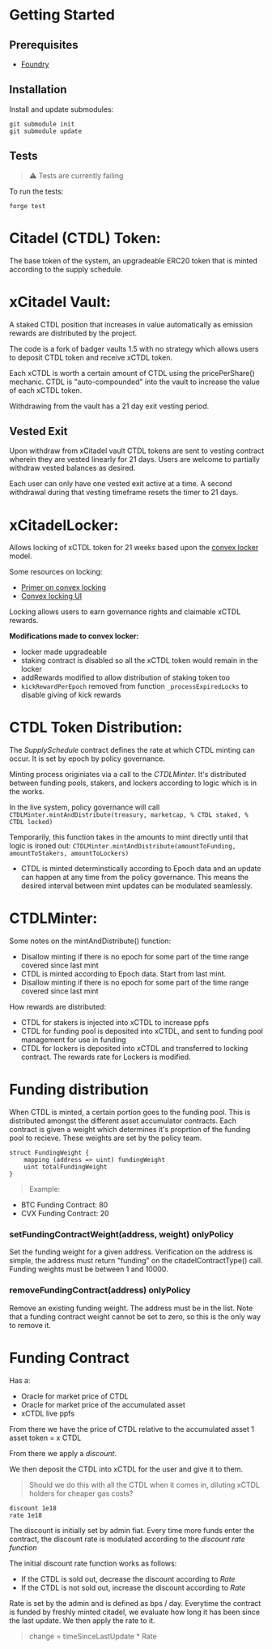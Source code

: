 # Getting Started

## Prerequisites

- [Foundry](https://github.com/gakonst/foundry)

## Installation

Install and update submodules:

```console
git submodule init
git submodule update
```

## Tests

> :warning: Tests are currently failing

To run the tests:

```
forge test
```

# Citadel (CTDL) Token:
The base token of the system, an upgradeable ERC20 token that is minted according to the supply schedule.

# xCitadel Vault:
A staked CTDL position that increases in value automatically as emission rewards are distributed by the project.

The code is a fork of badger vaults 1.5 with no strategy which allows users to deposit CTDL token and receive xCTDL token. 

Each xCTDL is worth a certain amount of CTDL using the pricePerShare() mechanic.
CTDL is "auto-compounded" into the vault to increase the value of each xCTDL token.

Withdrawing from the vault has a 21 day exit vesting period.

## Vested Exit
Upon withdraw from xCitadel vault CTDL tokens are sent to vesting contract wherein they are vested linearly for 21 days. Users are welcome to partially withdraw vested balances as desired.

Each user can only have one vested exit active at a time. A second withdrawal during that vesting timeframe resets the timer to 21 days.

# xCitadelLocker:
Allows locking of xCTDL token for 21 weeks based upon the [convex locker](https://github.com/convex-eth/platform/blob/main/contracts/contracts/CvxLocker.sol) model.

Some resources on locking:
- [Primer on convex locking](https://docs.convexfinance.com/convexfinance/general-information/voting-and-gauge-weights/vote-locking)
- [Convex locking UI](https://www.convexfinance.com/lock-cvx)

Locking allows users to earn governance rights and claimable xCTDL rewards.

<strong> Modifications made to convex locker: </strong>
- locker made upgradeable
- staking contract is disabled so all the xCTDL token would remain in the locker
- addRewards modified to allow distribution of staking token too
- `kickRewardPerEpoch` removed from function `_processExpiredLocks` to disable giving of kick rewards

# CTDL Token Distribution:
The _SupplySchedule_ contract defines the rate at which CTDL minting can occur. It is set by epoch by policy governance.

Minting process originiates via a call to the _CTDLMinter_. It's distributed between funding pools, stakers, and lockers according to logic which is in the works.

In the live system, policy governance will call `CTDLMinter.mintAndDistribute(treasury, marketcap, % CTDL staked, % CTDL locked)`

Temporarily, this function takes in the amounts to mint directly until that logic is ironed out:
`CTDLMinter.mintAndDistribute(amountToFunding, amountToStakers, amountToLockers)`

- CTDL is minted determinstically according to Epoch data and an update can happen at any time from the policy governance. This means the desired interval between mint updates can be modulated seamlessly.

# CTDLMinter:
Some notes on the mintAndDistribute() function:
- Disallow minting if there is no epoch for some part of the time range covered since last mint
- CTDL is minted according to Epoch data. Start from last mint.
- Disallow minting if there is no epoch for some part of the time range covered since last mint

How rewards are distributed:
- CTDL for stakers is injected into xCTDL to increase ppfs
- CTDL for funding pool is deposited into xCTDL, and sent to funding pool management for use in funding 
- CTDL for lockers is deposited into xCTDL and transferred to locking contract. The rewards rate for Lockers is modified.

# Funding distribution
When CTDL is minted, a certain portion goes to the funding pool. This is distributed amongst the different asset accumulator contracts. Each contract is given a weight which determines it's proprtion of the funding pool to recieve. These weights are set by the policy team.

```
struct FundingWeight {
    mapping (address => uint) fundingWeight
    uint totalFundingWeight
}
```

> Example:
* BTC Funding Contract: 80
* CVX Funding Contract: 20

### setFundingContractWeight(address, weight) onlyPolicy
Set the funding weight for a given address. Verification on the address is simple, the address must return "funding" on the citadelContractType() call.
Funding weights must be between 1 and 10000.

### removeFundingContract(address) onlyPolicy
Remove an existing funding weight. 
The address must be in the list.
Note that a funding contract weight cannot be set to zero, so this is the only way to remove it.

# Funding Contract
Has a:
* Oracle for market price of CTDL
* Oracle for market price of the accumulated asset
* xCTDL live ppfs

From there we have the price of CTDL relative to the accumulated asset
1 asset token = x CTDL

From there we apply a *discount*.

We then deposit the CTDL into xCTDL for the user and give it to them. 
> Should we do this with all the CTDL when it comes in, diluting xCTDL holders for cheaper gas costs?

```
discount 1e18
rate 1e18
```

The discount is initially set by admin fiat.
Every time more funds enter the contract, the discount rate is modulated according to the *discount rate function*

The initial discount rate function works as follows:
* If the CTDL is sold out, decrease the discount according to *Rate*
* If the CTDL is not sold out, increase the discount according to *Rate*

Rate is set by the admin and is defined as bps / day.
Everytime the contract is funded by freshly minted citadel, we evaluate how long it has been since the last update. We then apply the rate to it.

> change = timeSinceLastUpdate * Rate

